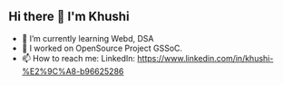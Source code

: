 ## Hi there 👋 I'm Khushi
- 🌱 I’m currently learning Webd, DSA
- 🔭 I worked on OpenSource Project GSSoC.
- 📫 How to reach me: LinkedIn: https://www.linkedin.com/in/khushi-%E2%9C%A8-b96625286
